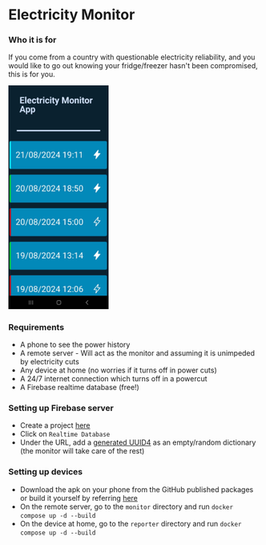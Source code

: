 # Electricity Monitor

### Who it is for

If you come from a country with questionable electricity reliability, and you would like to go out knowing your fridge/freezer hasn't been compromised, this is for you.

<img src="screenshot.jpg" alt="drawing" width="200"/>

### Requirements

* A phone to see the power history
* A remote server - Will act as the monitor and assuming it is unimpeded by electricity cuts
* Any device at home (no worries if it turns off in power cuts)
* A 24/7 internet connection which turns off in a powercut
* A Firebase realtime database (free!)

### Setting up Firebase server
* Create a project [here](https://console.firebase.google.com/)
* Click on `Realtime Database`
* Under the URL, add a [generated UUID4](https://andrewbuhagiar.com:8443/uuid4) as an empty/random dictionary (the monitor will take care of the rest)

### Setting up devices
* Download the apk on your phone from the GitHub published packages or build it yourself by referring [here](./frontend/README.md)
* On the remote server, go to the `monitor` directory and run `docker compose up -d --build`
* On the device at home, go to the `reporter` directory and run `docker compose up -d --build`